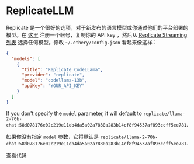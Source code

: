 # ReplicateLLM

Replicate 是一个很好的选项，对于新发布的语言模型或你通过他们的平台部署的模型。在 [这里](https://replicate.ai/) 注册一个帐号，复制你的 API key ，然后从 [Replicate Streaming 列表](https://replicate.com/collections/streaming-language-models) 选择任何模型。修改 `~/.ethery/config.json` 看起来像这样：

```json title="config.json"
{
  "models": [
    {
      "title": "Replicate CodeLLama",
      "provider": "replicate",
      "model": "codellama-13b",
      "apiKey": "YOUR_API_KEY"
    }
  ]
}
```

If you don't specify the `model` parameter, it will default to `replicate/llama-2-70b-chat:58d078176e02c219e11eb4da5a02a7830a283b14cf8f94537af893ccff5ee781`.

如果你没有指定 `model` 参数，它将默认是 `replicate/llama-2-70b-chat:58d078176e02c219e11eb4da5a02a7830a283b14cf8f94537af893ccff5ee781`.

[查看代码](https://github.com/continuedev/continue/blob/main/core/llm/llms/Replicate.ts)
